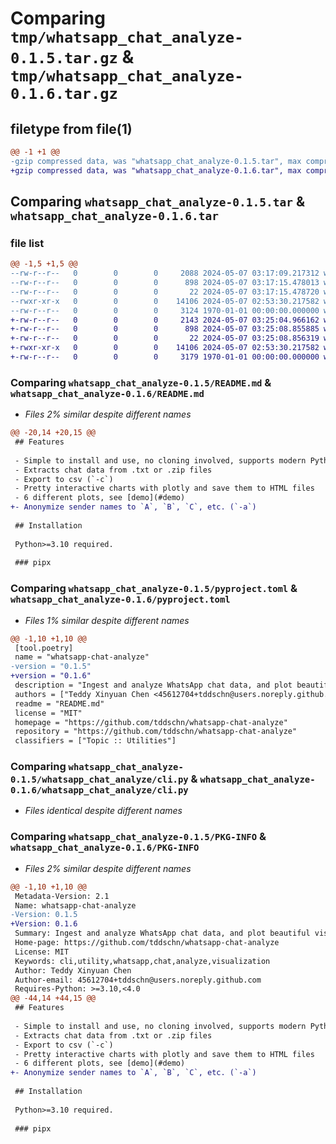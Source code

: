 # Comparing `tmp/whatsapp_chat_analyze-0.1.5.tar.gz` & `tmp/whatsapp_chat_analyze-0.1.6.tar.gz`

## filetype from file(1)

```diff
@@ -1 +1 @@
-gzip compressed data, was "whatsapp_chat_analyze-0.1.5.tar", max compression
+gzip compressed data, was "whatsapp_chat_analyze-0.1.6.tar", max compression
```

## Comparing `whatsapp_chat_analyze-0.1.5.tar` & `whatsapp_chat_analyze-0.1.6.tar`

### file list

```diff
@@ -1,5 +1,5 @@
--rw-r--r--   0        0        0     2088 2024-05-07 03:17:09.217312 whatsapp_chat_analyze-0.1.5/README.md
--rw-r--r--   0        0        0      898 2024-05-07 03:17:15.478013 whatsapp_chat_analyze-0.1.5/pyproject.toml
--rw-r--r--   0        0        0       22 2024-05-07 03:17:15.478720 whatsapp_chat_analyze-0.1.5/whatsapp_chat_analyze/__init__.py
--rwxr-xr-x   0        0        0    14106 2024-05-07 02:53:30.217582 whatsapp_chat_analyze-0.1.5/whatsapp_chat_analyze/cli.py
--rw-r--r--   0        0        0     3124 1970-01-01 00:00:00.000000 whatsapp_chat_analyze-0.1.5/PKG-INFO
+-rw-r--r--   0        0        0     2143 2024-05-07 03:25:04.966162 whatsapp_chat_analyze-0.1.6/README.md
+-rw-r--r--   0        0        0      898 2024-05-07 03:25:08.855885 whatsapp_chat_analyze-0.1.6/pyproject.toml
+-rw-r--r--   0        0        0       22 2024-05-07 03:25:08.856319 whatsapp_chat_analyze-0.1.6/whatsapp_chat_analyze/__init__.py
+-rwxr-xr-x   0        0        0    14106 2024-05-07 02:53:30.217582 whatsapp_chat_analyze-0.1.6/whatsapp_chat_analyze/cli.py
+-rw-r--r--   0        0        0     3179 1970-01-01 00:00:00.000000 whatsapp_chat_analyze-0.1.6/PKG-INFO
```

### Comparing `whatsapp_chat_analyze-0.1.5/README.md` & `whatsapp_chat_analyze-0.1.6/README.md`

 * *Files 2% similar despite different names*

```diff
@@ -20,14 +20,15 @@
 ## Features
 
 - Simple to install and use, no cloning involved, supports modern Python versions 
 - Extracts chat data from .txt or .zip files
 - Export to csv (`-c`)
 - Pretty interactive charts with plotly and save them to HTML files
 - 6 different plots, see [demo](#demo)
+- Anonymize sender names to `A`, `B`, `C`, etc. (`-a`)
 
 ## Installation
 
 Python>=3.10 required.
 
 ### pipx
```

### Comparing `whatsapp_chat_analyze-0.1.5/pyproject.toml` & `whatsapp_chat_analyze-0.1.6/pyproject.toml`

 * *Files 1% similar despite different names*

```diff
@@ -1,10 +1,10 @@
 [tool.poetry]
 name = "whatsapp-chat-analyze"
-version = "0.1.5"
+version = "0.1.6"
 description = "Ingest and analyze WhatsApp chat data, and plot beautiful visualizations."
 authors = ["Teddy Xinyuan Chen <45612704+tddschn@users.noreply.github.com>"]
 readme = "README.md"
 license = "MIT"
 homepage = "https://github.com/tddschn/whatsapp-chat-analyze"
 repository = "https://github.com/tddschn/whatsapp-chat-analyze"
 classifiers = ["Topic :: Utilities"]
```

### Comparing `whatsapp_chat_analyze-0.1.5/whatsapp_chat_analyze/cli.py` & `whatsapp_chat_analyze-0.1.6/whatsapp_chat_analyze/cli.py`

 * *Files identical despite different names*

### Comparing `whatsapp_chat_analyze-0.1.5/PKG-INFO` & `whatsapp_chat_analyze-0.1.6/PKG-INFO`

 * *Files 2% similar despite different names*

```diff
@@ -1,10 +1,10 @@
 Metadata-Version: 2.1
 Name: whatsapp-chat-analyze
-Version: 0.1.5
+Version: 0.1.6
 Summary: Ingest and analyze WhatsApp chat data, and plot beautiful visualizations.
 Home-page: https://github.com/tddschn/whatsapp-chat-analyze
 License: MIT
 Keywords: cli,utility,whatsapp,chat,analyze,visualization
 Author: Teddy Xinyuan Chen
 Author-email: 45612704+tddschn@users.noreply.github.com
 Requires-Python: >=3.10,<4.0
@@ -44,14 +44,15 @@
 ## Features
 
 - Simple to install and use, no cloning involved, supports modern Python versions 
 - Extracts chat data from .txt or .zip files
 - Export to csv (`-c`)
 - Pretty interactive charts with plotly and save them to HTML files
 - 6 different plots, see [demo](#demo)
+- Anonymize sender names to `A`, `B`, `C`, etc. (`-a`)
 
 ## Installation
 
 Python>=3.10 required.
 
 ### pipx
```

